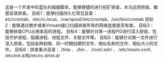 这是一个开发中的蓝队扫描器脚本，能够便捷的进行挖矿排查、木马远控排查、敏感目录排查。
目标1：能够扫描持久化常见目录：etc/crontab、/etc/rc.local、/var/spool//etc/crontab、/usr/bin/crontab
目标2：能够通过微步或者Virtuals接口扫描排查所有的网络连接是否有害。
目标3：能够排查CPU占用率高的进程。
目标4：能够针对某一进程PID进行深入排查，包括守护进程、隐藏进程、进程文件、关联文件等。
目标5：能够针对某一文件进行深入排查，包括各种权限、同一时期创建的文件、相似名称的文件、相似大小的文件。
目标6：排查重点目录：./tmp 、./bin 、 /root/.ssh/ 、 /etc/resolv.conf、 /etc/init.d/和/etc/rc.d/init.d/

